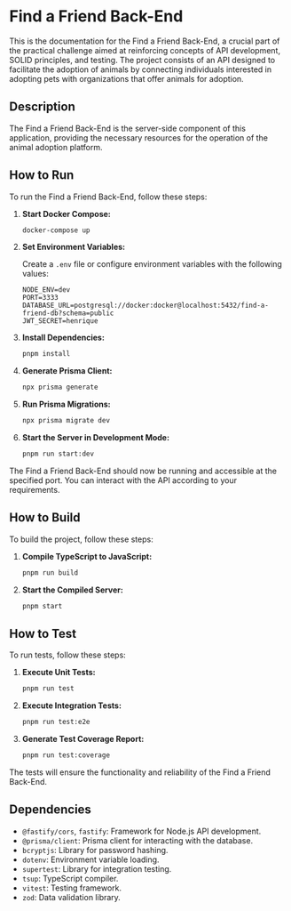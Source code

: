 
# Find a Friend Back-End

This is the documentation for the Find a Friend Back-End, a crucial part of the practical challenge aimed at reinforcing concepts of API development, SOLID principles, and testing. The project consists of an API designed to facilitate the adoption of animals by connecting individuals interested in adopting pets with organizations that offer animals for adoption.

## Description

The Find a Friend Back-End is the server-side component of this application, providing the necessary resources for the operation of the animal adoption platform.

## How to Run

To run the Find a Friend Back-End, follow these steps:

1. **Start Docker Compose:**

   ```bash
   docker-compose up
   ```

2. **Set Environment Variables:**

   Create a `.env` file or configure environment variables with the following values:

   ```
   NODE_ENV=dev
   PORT=3333
   DATABASE_URL=postgresql://docker:docker@localhost:5432/find-a-friend-db?schema=public
   JWT_SECRET=henrique
   ```

3. **Install Dependencies:**

   ```bash
   pnpm install
   ```

4. **Generate Prisma Client:**

   ```bash
   npx prisma generate
   ```

5. **Run Prisma Migrations:**

   ```bash
   npx prisma migrate dev
   ```

6. **Start the Server in Development Mode:**

   ```bash
   pnpm run start:dev
   ```

The Find a Friend Back-End should now be running and accessible at the specified port. You can interact with the API according to your requirements.

## How to Build

To build the project, follow these steps:

1. **Compile TypeScript to JavaScript:**

   ```bash
   pnpm run build
   ```

2. **Start the Compiled Server:**

   ```bash
   pnpm start
   ```

## How to Test

To run tests, follow these steps:

1. **Execute Unit Tests:**

   ```bash
   pnpm run test
   ```

2. **Execute Integration Tests:**

   ```bash
   pnpm run test:e2e
   ```

3. **Generate Test Coverage Report:**

   ```bash
   pnpm run test:coverage
   ```

The tests will ensure the functionality and reliability of the Find a Friend Back-End.

## Dependencies

- `@fastify/cors`, `fastify`: Framework for Node.js API development.
- `@prisma/client`: Prisma client for interacting with the database.
- `bcryptjs`: Library for password hashing.
- `dotenv`: Environment variable loading.
- `supertest`: Library for integration testing.
- `tsup`: TypeScript compiler.
- `vitest`: Testing framework.
- `zod`: Data validation library.

